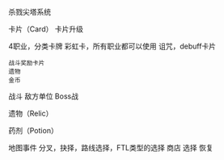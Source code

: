杀戮尖塔系统

卡片（Card）
    卡片升级

4职业，分类卡牌
彩虹卡，所有职业都可以使用
诅咒，debuff卡片

    战斗奖励卡片
    遗物
    金币

战斗
    敌方单位
    Boss战


遗物（Relic）


药剂（Potion）


地图事件
    分叉，抉择，路线选择，FTL类型的选择
    商店
    选择
    恢复
